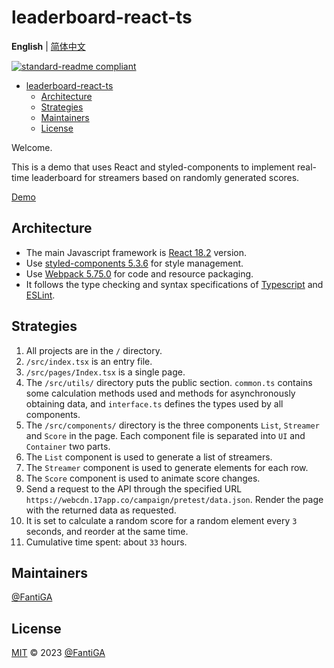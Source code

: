 # leaderboard-react-ts

**English** | [简体中文](README.zh-CN.md)

[![standard-readme compliant](https://img.shields.io/badge/standard--readme-OK-green.svg?style=flat-square)](https://github.com/RichardLitt/standard-readme)

- [leaderboard-react-ts](#leaderboard-react-ts)
  - [Architecture](#architecture)
  - [Strategies](#strategies)
  - [Maintainers](#maintainers)
  - [License](#license)

Welcome.

This is a demo that uses React and styled-components to implement real-time leaderboard for streamers based on randomly generated scores.

[Demo](https://fantiga.github.io/leaderboard-react-ts/dist/)

## Architecture

 - The main Javascript framework is [React 18.2](https://reactjs.org/) version.
 - Use [styled-components 5.3.6](https://styled-components.com/) for style management.
 - Use [Webpack 5.75.0](https://webpack.js.org/) for code and resource packaging.
 - It follows the type checking and syntax specifications of [Typescript](https://www.typescriptlang.org/) and [ESLint](https://eslint.org/).

## Strategies

 1. All projects are in the `/` directory.
 2. `/src/index.tsx` is an entry file.
 3. `/src/pages/Index.tsx` is a single page.
 4. The `/src/utils/` directory puts the public section. `common.ts` contains some calculation methods used and methods for asynchronously obtaining data, and `interface.ts` defines the types used by all components.
 5. The `/src/components/` directory is the three components `List`, `Streamer` and `Score` in the page. Each component file is separated into `UI` and `Container` two parts.
 6. The `List` component is used to generate a list of streamers.
 7. The `Streamer` component is used to generate elements for each row.
 8. The `Score` component is used to animate score changes.
 9. Send a request to the API through the specified URL `https://webcdn.17app.co/campaign/pretest/data.json`. Render the page with the returned data as requested.
 10. It is set to calculate a random score for a random element every `3` seconds, and reorder at the same time.
 11. Cumulative time spent: about `33` hours.

## Maintainers

[@FantiGA](https://github.com/FantiGA)

## License

[MIT](LICENSE)  © 2023 [@FantiGA](https://github.com/FantiGA)
